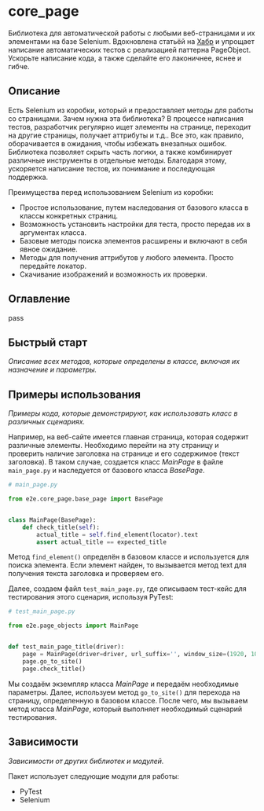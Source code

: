 # core_page

Библиотека для автоматической работы с любыми веб-страницами и их элементами на базе Selenium. 
Вдохновлена статьёй на [Хабр](https://habr.com/ru/articles/472156/) и упрощает написание автоматических тестов 
с реализацией паттерна PageObject. Ускорьте написание кода, а также сделайте его лаконичнее, яснее и гибче.

## Описание

Есть Selenium из коробки, который и предоставляет методы для работы со страницами. Зачем нужна эта библиотека?
В процессе написания тестов, разработчик регулярно ищет элементы на странице, переходит на другие страницы,
получает аттрибуты и т.д.. Все это, как правило, оборачивается в ожидания, чтобы избежать внезапных ошибок.
Библиотека позволяет скрыть часть логики, а также комбинирует различные инструменты в отдельные методы.
Благодаря этому, ускоряется написание тестов, их понимание и последующая поддержка. 


Преимущества перед использованием Selenium из коробки:
- Простое использование, путем наследования от базового класса в классы конкретных страниц.
- Возможность установить настройки для теста, просто передав их в аргументах класса.
- Базовые методы поиска элементов расширены и включают в себя явное ожидание.
- Методы для получения аттрибутов у любого элемента. Просто передайте локатор.
- Скачивание изображений и возможность их проверки.

## Оглавление

pass


## Быстрый старт

*Описание всех методов, которые определены в классе, включая их назначение и параметры.*


## Примеры использования

*Примеры кода, которые демонстрируют, как использовать класс в различных сценариях.*

Например, на веб-сайте имеется главная страница, которая содержит различные элементы. Необходимо перейти на эту страницу 
и проверить наличие заголовка на странице и его содержимое (текст заголовка).
В таком случае, создается класс *MainPage* в файле `main_page.py` и наследуется от базового класса *BasePage*.

```python
# main_page.py

from e2e.core_page.base_page import BasePage


class MainPage(BasePage):
    def check_title(self):
        actual_title = self.find_element(locator).text
        assert actual_title == expected_title
```
Метод `find_element()` определён в базовом классе и используется для поиска элемента. Если элемент найден, 
то вызывается метод text для получения текста заголовка и проверяем его.

Далее, создаем файл `test_main_page.py`, где описываем тест-кейс для тестирования этого сценария, используя PyTest:

```python
# test_main_page.py

from e2e.page_objects import MainPage


def test_main_page_title(driver):
    page = MainPage(driver=driver, url_suffix='', window_size=(1920, 1080))
    page.go_to_site()
    page.check_title()
```

Мы создаём экземпляр класса *MainPage* и передаём необходимые параметры. Далее, используем метод `go_to_site()` для 
перехода на страницу, определенную в базовом классе. После чего, мы вызываем метод класса *MainPage*, который выполняет 
необходимый сценарий тестирования.

## Зависимости

*Зависимости от других библиотек и модулей.*

Пакет использует следующие модули для работы:
* PyTest
* Selenium
